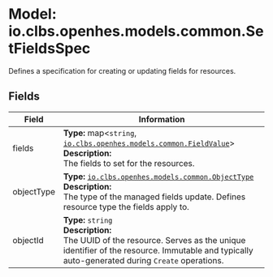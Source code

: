 # Model: io.clbs.openhes.models.common.SetFieldsSpec

Defines a specification for creating or updating fields for resources.

## Fields

| Field | Information |
| --- | --- |
| fields | <b>Type:</b> map<`string`, [`io.clbs.openhes.models.common.FieldValue`](model-io-clbs-openhes-models-common-fieldvalue.md)><br><b>Description:</b><br>The fields to set for the resources. |
| objectType | <b>Type:</b> [`io.clbs.openhes.models.common.ObjectType`](enum-io-clbs-openhes-models-common-objecttype.md)<br><b>Description:</b><br>The type of the managed fields update. Defines resource type the fields apply to. |
| objectId | <b>Type:</b> `string`<br><b>Description:</b><br>The UUID of the resource. Serves as the unique identifier of the resource. Immutable and typically auto-generated during `Create` operations. |

